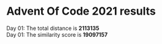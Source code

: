 # Advent Of Code 2021 results
Day 01: The total distance is **2113135**  
Day 01: The similarity score is **19097157**  
